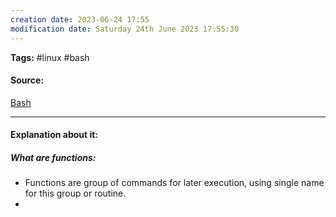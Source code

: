 ```yaml
---
creation date: 2023-06-24 17:55
modification date: Saturday 24th June 2023 17:55:30
---
```


**Tags:** #linux #bash

#### Source:
[Bash](https://tldp.org/LDP/Bash-Beginners-Guide/html/sect_11_01.html)

--------------------------------------

#### Explanation about it:

##### What are functions:

* Functions are group of commands for later execution, using single name for this group or routine.
* 